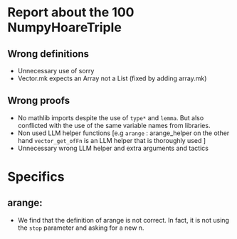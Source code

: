 # Report about the 100 NumpyHoareTriple 

## Wrong definitions
- Unnecessary use of sorry
- Vector.mk expects an Array not a List (fixed by adding array.mk)
## Wrong proofs
- No mathlib imports despite the use of `type*` and `lemma`. But also conflicted with the use of the same variable names from libraries. 
- Non used LLM helper functions [e.g `arange` : arange_helper on the other hand `vector_get_ofFn` is an LLM helper that is thoroughly used ] 
- Unnecessary wrong LLM helper and extra arguments and tactics 


# Specifics

## arange: 
- We find that the definition of arange is not correct. In fact, it is not using the `stop` parameter and asking for a new n. 


